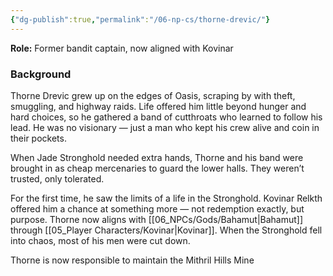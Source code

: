 ```yaml
---
{"dg-publish":true,"permalink":"/06-np-cs/thorne-drevic/"}
---
```


**Role:** Former bandit captain, now aligned with Kovinar

### Background

Thorne Drevic grew up on the edges of Oasis, scraping by with theft, smuggling, and highway raids. Life offered him little beyond hunger and hard choices, so he gathered a band of cutthroats who learned to follow his lead. He was no visionary — just a man who kept his crew alive and coin in their pockets.

When Jade Stronghold needed extra hands, Thorne and his band were brought in as cheap mercenaries to guard the lower halls. They weren’t trusted, only tolerated. 

For the first time, he saw the limits of a life in the Stronghold. Kovinar Relkth offered him a chance at something more — not redemption exactly, but purpose. Thorne now aligns with [[06_NPCs/Gods/Bahamut\|Bahamut]] through [[05_Player Characters/Kovinar\|Kovinar]]. When the Stronghold fell into chaos, most of his men were cut down. 

Thorne is now responsible to maintain the Mithril Hills Mine
